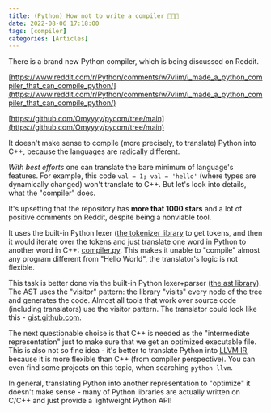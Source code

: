 ```yaml
---
title: (Python) How not to write a compiler 🌾🚜🐄
date: 2022-08-06 17:18:00
tags: [compiler]
categories: [Articles]
---
```


There is a brand new Python compiler, which is being discussed on Reddit.

[https://www.reddit.com/r/Python/comments/w7vlim/i_made_a_python_compiler_that_can_compile_python/](https://www.reddit.com/r/Python/comments/w7vlim/i_made_a_python_compiler_that_can_compile_python/)

[https://github.com/Omyyyy/pycom/tree/main](https://github.com/Omyyyy/pycom/tree/main)

It doesn't make sense to compile (more precisely, to translate) Python into C++, because the languages are radically different.

*With best efforts* one can translate the bare minimum of language's features.
For example, this code `val = 1; val = 'hello'` (where types are dynamically changed) won't translate to C++.
But let's look into details, what the "compiler" does.

It's upsetting that the repository has **more that 1000 stars** and a lot of positive comments on Reddit, despite being a nonviable tool.

It uses the built-in Python lexer ([the tokenizer library](https://docs.python.org/3/library/tokenize.html)
to get tokens, and then it would iterate over the tokens and just translate one word in Python to another word in C++:
[compiler.py](https://github.com/Omyyyy/pycom/blob/6242343e1afb1259ec7f81def7abace1eb7f55c2/src/pycom/compiler.py#L277-L330).
This makes it unable to "compile" almost any program different from "Hello World", the translator's logic is not flexible.

This task is better done via the built-in Python lexer+parser ([the ast library](https://docs.python.org/3/library/ast.html)).
The AST uses the "visitor" pattern: the library "visits" every node of the tree and generates the code.
Almost all tools that work over source code (including translators) use the visitor pattern.
The translator could look like this - [gist.github.com](https://gist.github.com/Izaron/677af3ad27f9effa017f0ca87e20c3c0).

The next questionable choise is that C++ is needed as the "intermediate representation" just to make sure that we get an optimized executable file.
This is also not so fine idea - it's better to translate Python into [LLVM IR](https://releases.llvm.org/6.0.0/docs/tutorial/LangImpl03.html),
because it is more flexible than C++ (from compiler perspective).
You can even find some projects on this topic, when searching `python llvm`.

In general, translating Python into another representation to "optimize" it doesn't make sense - many of Python libraries
are actually written on C/C++ and just provide a lightweight Python API!
